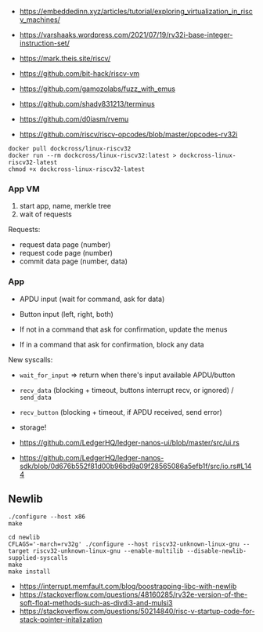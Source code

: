 - https://embeddedinn.xyz/articles/tutorial/exploring_virtualization_in_riscv_machines/
- https://varshaaks.wordpress.com/2021/07/19/rv32i-base-integer-instruction-set/
- https://mark.theis.site/riscv/

- https://github.com/bit-hack/riscv-vm
- https://github.com/gamozolabs/fuzz_with_emus
- https://github.com/shady831213/terminus
- https://github.com/d0iasm/rvemu

- https://github.com/riscv/riscv-opcodes/blob/master/opcodes-rv32i



```
docker pull dockcross/linux-riscv32
docker run --rm dockcross/linux-riscv32:latest > dockcross-linux-riscv32-latest
chmod +x dockcross-linux-riscv32-latest
```

### App VM

1. start app, name, merkle tree
2. wait of requests

Requests:

- request data page (number)
- request code page (number)
- commit data page (number, data)

### App

- APDU input (wait for command, ask for data)
- Button input (left, right, both)

- If not in a command that ask for confirmation, update the menus
- If in a command that ask for confirmation, block any data

New syscalls:

- `wait_for_input` => return when there's input available APDU/button
- `recv_data` (blocking + timeout, buttons interrupt recv, or ignored) / `send_data`
- `recv_button` (blocking + timeout, if APDU received, send error)
- storage!


- https://github.com/LedgerHQ/ledger-nanos-ui/blob/master/src/ui.rs
- https://github.com/LedgerHQ/ledger-nanos-sdk/blob/0d676b552f81d00b96bd9a09f28565086a5efb1f/src/io.rs#L144


## Newlib


```
./configure --host x86
make

cd newlib
CFLAGS='-march=rv32g' ./configure --host riscv32-unknown-linux-gnu --target riscv32-unknown-linux-gnu --enable-multilib --disable-newlib-supplied-syscalls
make
make install
```

- https://interrupt.memfault.com/blog/boostrapping-libc-with-newlib
- https://stackoverflow.com/questions/48160285/rv32e-version-of-the-soft-float-methods-such-as-divdi3-and-mulsi3
- https://stackoverflow.com/questions/50214840/risc-v-startup-code-for-stack-pointer-initalization
